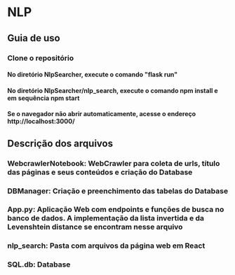 # NLP


## Guia de uso

### Clone o repositório
#### No diretório NlpSearcher, execute o comando "flask run"
#### No diretório NlpSearcher/nlp_search, execute o comando npm install e em sequência npm start
#### Se o navegador não abrir automaticamente, acesse o endereço http://localhost:3000/


## Descrição dos arquivos
### WebcrawlerNotebook: WebCrawler para coleta de urls, título das páginas e seus conteúdos e criação do Database
### DBManager: Criação e preenchimento das tabelas do Database
### App.py: Aplicação Web com endpoints e funções de busca no banco de dados. A implementação da lista invertida e da Levenshtein distance se encontram nesse arquivo
### nlp_search: Pasta com arquivos da página web em React
### SQL.db: Database 
